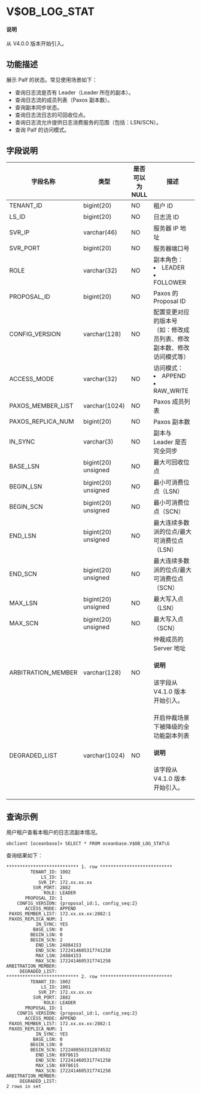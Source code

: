 # V$OB_LOG_STAT

<main id="notice" type='explain'>
  <h4>说明</h4>
  <p>从 V4.0.0 版本开始引入。</p>
</main>

## 功能描述

展示 Palf 的状态。常见使用场景如下：

* 查询日志流是否有 Leader（Leader 所在的副本）。
* 查询日志流的成员列表（Paxos 副本数）。
* 查询副本同步状态。
* 查询日志流日志的可回收位点。
* 查询日志流允许提供日志消费服务的范围（包括：LSN/SCN）。
* 查询 Palf 的访问模式。

## 字段说明

| 字段名称 | 类型 | 是否可以为 NULL | 描述 |
| --- | --- | --- | --- |
| TENANT_ID | bigint(20) | NO | 租户 ID |
| LS_ID | bigint(20) | NO | 日志流 ID |
| SVR_IP | varchar(46) | NO | 服务器 IP 地址 |
| SVR_PORT | bigint(20) | NO | 服务器端口号 |
| ROLE | varchar(32) | NO | 副本角色：<li>LEADER<li>FOLLOWER |
| PROPOSAL_ID | bigint(20) | NO | Paxos 的 Proposal ID |
| CONFIG_VERSION | varchar(128) | NO | 配置变更对应的版本号（如：修改成员列表、修改副本数、修改访问模式等） |
| ACCESS_MODE | varchar(32) | NO | 访问模式：<li>APPEND<li>RAW_WRITE |
| PAXOS_MEMBER_LIST | varchar(1024) | NO | Paxos 成员列表 |
| PAXOS_REPLICA_NUM | bigint(20) | NO | Paxos 副本数 |
| IN_SYNC | varchar(3) | NO | 副本与 Leader 是否完全同步 |
| BASE_LSN | bigint(20) unsigned | NO | 最大可回收位点 |
| BEGIN_LSN | bigint(20) unsigned | NO | 最小可消费位点（LSN） |
| BEGIN_SCN | bigint(20) unsigned | NO | 最小可消费位点（SCN） |
| END_LSN | bigint(20) unsigned | NO | 最大连续多数派的位点/最大可消费位点（LSN） |
| END_SCN | bigint(20) unsigned | NO | 最大连续多数派的位点/最大可消费位点（SCN） |
| MAX_LSN | bigint(20) unsigned | NO | 最大写入点（LSN） |
| MAX_SCN | bigint(20) unsigned | NO | 最大写入点（SCN） |
| ARBITRATION_MEMBER | varchar(128) | NO | 仲裁成员的 Server 地址  <main id="notice" type='explain'><h4>说明</h4><p>该字段从 V4.1.0 版本开始引入。</p></main> |
| DEGRADED_LIST | varchar(1024) | NO | 开启仲裁场景下被降级的全功能副本列表  <main id="notice" type='explain'><h4>说明</h4><p>该字段从 V4.1.0 版本开始引入。</p></main>  |

## 查询示例

用户租户查看本租户的日志流副本情况。

```shell
obclient [oceanbase]> SELECT * FROM oceanbase.V$OB_LOG_STAT\G
```

查询结果如下：

```shell
*************************** 1. row ***************************
         TENANT_ID: 1002
             LS_ID: 1
            SVR_IP: 172.xx.xx.xx
          SVR_PORT: 2882
              ROLE: LEADER
       PROPOSAL_ID: 1
    CONFIG_VERSION: {proposal_id:1, config_seq:2}
       ACCESS_MODE: APPEND
 PAXOS_MEMBER_LIST: 172.xx.xx.xx:2882:1
 PAXOS_REPLICA_NUM: 1
           IN_SYNC: YES
          BASE_LSN: 0
         BEGIN_LSN: 0
         BEGIN_SCN: 2
           END_LSN: 24884153
           END_SCN: 1722414605317741258
           MAX_LSN: 24884153
           MAX_SCN: 1722414605317741258
ARBITRATION_MEMBER:
     DEGRADED_LIST:
*************************** 2. row ***************************
         TENANT_ID: 1002
             LS_ID: 1001
            SVR_IP: 172.xx.xx.xx
          SVR_PORT: 2882
              ROLE: LEADER
       PROPOSAL_ID: 1
    CONFIG_VERSION: {proposal_id:1, config_seq:2}
       ACCESS_MODE: APPEND
 PAXOS_MEMBER_LIST: 172.xx.xx.xx:2882:1
 PAXOS_REPLICA_NUM: 1
           IN_SYNC: YES
          BASE_LSN: 0
         BEGIN_LSN: 0
         BEGIN_SCN: 1722408563312874532
           END_LSN: 6978615
           END_SCN: 1722414605317741258
           MAX_LSN: 6978615
           MAX_SCN: 1722414605317741258
ARBITRATION_MEMBER:
     DEGRADED_LIST:
2 rows in set
```

